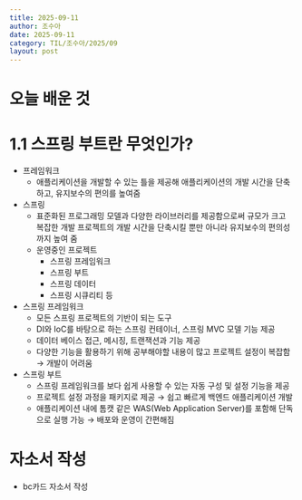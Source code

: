 ```yaml
---
title: 2025-09-11
author: 조수아
date: 2025-09-11
category: TIL/조수아/2025/09
layout: post
---
```


# 오늘 배운 것


# 1.1 스프링 부트란 무엇인가?

- 프레임워크
    - 애플리케이션을 개발할 수 있는 틀을 제공해 애플리케이션의 개발 시간을 단축하고, 유지보수의 편의를 높여줌
- 스프링
    - 표준화된 프로그래밍 모델과 다양한 라이브러리를 제공함으로써 규모가 크고 복잡한 개발 프로젝트의 개발 시간을 단축시킬 뿐만 아니라 유지보수의 편의성까지 높여 줌
    - 운영중인 프로젝트
        - 스프링 프레임워크
        - 스프링 부트
        - 스프링 데이터
        - 스프링 시큐리티 등         
- 스프링 프레임워크
    - 모든 스프링 프로젝트의 기반이 되는 도구
    - DI와 IoC를 바탕으로 하는 스프링 컨테이너, 스프링 MVC 모델 기능 제공
    - 데이터 베이스 접근, 메시징, 트랜잭션과 기능 제공
    - 다양한 기능을 활용하기 위해 공부해야할 내용이 많고 프로젝트 설정이 복잡함 → 개발이 어려움
- 스프링 부트
    - 스프링 프레임워크를 보다 쉽게 사용할 수 있는 자동 구성 및 설정 기능을 제공
    - 프로젝트 설정 과정을 패키지로 제공 → 쉽고 빠르게 백엔드 애플리케이션 개발
    - 애플리케이션 내에 톰캣 같은 WAS(Web Application Server)를 포함해 단독으로 실행 가능 → 배포와 운영이 간편해짐
  
# 자소서 작성
- bc카드 자소서 작성